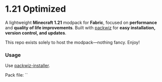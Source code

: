 # 1.21 Optimized

A lightweight **Minecraft 1.21** modpack for **Fabric**, focused on **performance** and **quality of life improvements**. Built with [packwiz](https://github.com/packwiz) for **easy installation, version control, and updates**.

This repo exists solely to host the modpack—nothing fancy. Enjoy!

### Usage

Use [packwiz-installer](https://github.com/packwiz/packwiz-installer).

Pack file: ``
